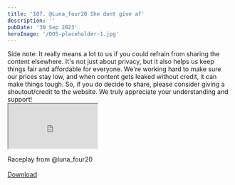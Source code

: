 ```yaml
---
title: '107. @Luna_four20 She dont give af'
description: ''
pubDate: '30 Sep 2023'
heroImage: '/QOS-placeholder-1.jpg'
---
```

<div class="video_paragraph_header"> Side note: It really means a lot to us if you could refrain from sharing the content elsewhere. It's not just about privacy, but it also helps us keep things fair and affordable for everyone. We're working hard to make sure our prices stay low, and when content gets leaked without credit, it can make things tough. So, if you do decide to share, please consider giving a shoutout/credit to the website. We truly appreciate your understanding and support!</div>

<iframe src="https://drive.google.com/file/d/13fNTYlmhK4x_PfIDIqTgXvFHuFJgwFTO/preview" width="200" height="100" allow="autoplay" allowfullscreen="allowfullscreen"></iframe>

Raceplay from @luna_four20
<br>
<br>
<a class="read_more" href="https://drive.google.com/file/d/13fNTYlmhK4x_PfIDIqTgXvFHuFJgwFTO/view?usp=sharing">Download</a>